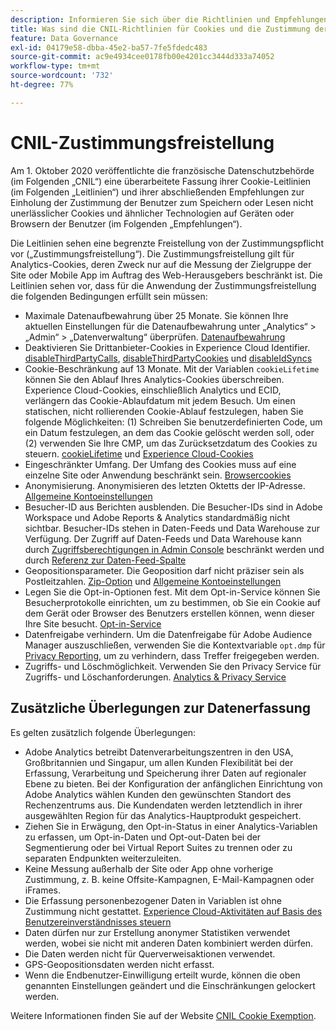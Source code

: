 ```yaml
---
description: Informieren Sie sich über die Richtlinien und Empfehlungen für die Zustimmung der Benutzer zum Speichern oder Lesen von nicht erforderlichen Cookies auf Geräten oder Browsern.
title: Was sind die CNIL-Richtlinien für Cookies und die Zustimmung der Benutzer?
feature: Data Governance
exl-id: 04179e58-dbba-45e2-ba57-7fe5fdedc483
source-git-commit: ac9e4934cee0178fb00e4201cc3444d333a74052
workflow-type: tm+mt
source-wordcount: '732'
ht-degree: 77%

---
```


# CNIL-Zustimmungsfreistellung

Am 1. Oktober 2020 veröffentlichte die französische Datenschutzbehörde (im Folgenden „CNIL“) eine überarbeitete Fassung ihrer Cookie-Leitlinien (im Folgenden „Leitlinien“) und ihrer abschließenden Empfehlungen zur Einholung der Zustimmung der Benutzer zum Speichern oder Lesen nicht unerlässlicher Cookies und ähnlicher Technologien auf Geräten oder Browsern der Benutzer (im Folgenden „Empfehlungen“).

Die Leitlinien sehen eine begrenzte Freistellung von der Zustimmungspflicht vor („Zustimmungsfreistellung“). Die Zustimmungsfreistellung gilt für Analytics-Cookies, deren Zweck nur auf die Messung der Zielgruppe der Site oder Mobile App im Auftrag des Web-Herausgebers beschränkt ist. Die Leitlinien sehen vor, dass für die Anwendung der Zustimmungsfreistellung die folgenden Bedingungen erfüllt sein müssen:

* Maximale Datenaufbewahrung über 25 Monate.  Sie können Ihre aktuellen Einstellungen für die Datenaufbewahrung unter „Analytics“ > „Admin“ > „Datenverwaltung“ überprüfen.  [Datenaufbewahrung](https://experienceleague.adobe.com/docs/analytics/technotes/data-retention.html?lang=de)
* Deaktivieren Sie Drittanbieter-Cookies in Experience Cloud Identifier. [disableThirdPartyCalls](https://experienceleague.adobe.com/docs/id-service/using/id-service-api/configurations/disablethirdpartycalls.html#id-service-api), [disableThirdPartyCookies](https://experienceleague.adobe.com/docs/id-service/using/id-service-api/configurations/disable-cookies.html#id-service-api) und [disableIdSyncs](https://experienceleague.adobe.com/docs/id-service/using/id-service-api/configurations/disableidsync.html#id-service-api)
* Cookie-Beschränkung auf 13 Monate. Mit der Variablen `cookieLifetime` können Sie den Ablauf Ihres Analytics-Cookies überschreiben. Experience Cloud-Cookies, einschließlich Analytics und ECID, verlängern das Cookie-Ablaufdatum mit jedem Besuch. Um einen statischen, nicht rollierenden Cookie-Ablauf festzulegen, haben Sie folgende Möglichkeiten: (1) Schreiben Sie benutzerdefinierten Code, um ein Datum festzulegen, an dem das Cookie gelöscht werden soll, oder (2) verwenden Sie Ihre CMP, um das Zurücksetzdatum des Cookies zu steuern. [cookieLifetime](https://experienceleague.adobe.com/docs/analytics/implementation/vars/config-vars/cookielifetime.html?lang=de) und [Experience Cloud-Cookies](https://experienceleague.adobe.com/docs/core-services/interface/ec-cookies/cookies-privacy.html#ec-cookies)
* Eingeschränkter Umfang. Der Umfang des Cookies muss auf eine einzelne Site oder Anwendung beschränkt sein. [Browsercookies](https://experienceleague.adobe.com/docs/analytics/technotes/cookies.html&quot;\l&quot;third-party-cookie-implementations)
* Anonymisierung. Anonymisieren des letzten Oktetts der IP-Adresse. [Allgemeine Kontoeinstellungen](https://experienceleague.adobe.com/docs/analytics/admin/admin-tools/general-acct-settings-admin.html?lang=de)
* Besucher-ID aus Berichten ausblenden.  Die Besucher-IDs sind in Adobe Workspace und Adobe Reports &amp; Analytics standardmäßig nicht sichtbar.  Besucher-IDs stehen in Daten-Feeds und Data Warehouse zur Verfügung.  Der Zugriff auf Daten-Feeds und Data Warehouse kann durch [Zugriffsberechtigungen in Admin Console](https://experienceleague.adobe.com/docs/core-services/interface/manage-users-and-products/admin-getting-started.html&quot;\l&quot;task_040673FE3E3E429B9531FBCB8B6A4391) beschränkt werden  und durch [Referenz zur Daten-Feed-Spalte](https://experienceleague.adobe.com/docs/analytics/export/analytics-data-feed/data-feed-contents/datafeeds-reference.html#columns%2C-descriptions%2C-and-data-types)
* Geopositionsparameter. Die Geoposition darf nicht präziser sein als Postleitzahlen. [Zip-Option](https://experienceleague.adobe.com/docs/analytics/implementation/vars/page-vars/zip.html&quot;\l&quot;zip-in-adobe-experience-platform-launch) und [Allgemeine Kontoeinstellungen](https://experienceleague.adobe.com/docs/analytics/admin/admin-tools/general-acct-settings-admin.html&quot;\l&quot;admin-tools)
* Legen Sie die Opt-in-Optionen fest.  Mit dem Opt-in-Service können Sie Besucherprotokolle einrichten, um zu bestimmen, ob Sie ein Cookie auf dem Gerät oder Browser des Benutzers erstellen können, wenn dieser Ihre Site besucht. [Opt-in-Service](https://experienceleague.adobe.com/docs/id-service/using/implementation/opt-in-service/optin-overview.html?lang=de)
* Datenfreigabe verhindern.  Um die Datenfreigabe für Adobe Audience Manager auszuschließen, verwenden Sie die Kontextvariable `opt.dmp` für [Privacy Reporting](https://experienceleague.adobe.com/docs/analytics/admin/data-governance/consent-variables.html&quot;\l&quot;variables), um zu verhindern, dass Treffer freigegeben werden.
* Zugriffs- und Löschmöglichkeit. Verwenden Sie den Privacy Service für Zugriffs- und Löschanforderungen. [Analytics &amp; Privacy Service](https://experienceleague.adobe.com/docs/analytics/admin/data-governance/an-gdpr-overview.html)

## Zusätzliche Überlegungen zur Datenerfassung

Es gelten zusätzlich folgende Überlegungen:

* Adobe Analytics betreibt Datenverarbeitungszentren in den USA, Großbritannien und Singapur, um allen Kunden Flexibilität bei der Erfassung, Verarbeitung und Speicherung ihrer Daten auf regionaler Ebene zu bieten. Bei der Konfiguration der anfänglichen Einrichtung von Adobe Analytics wählen Kunden den gewünschten Standort des Rechenzentrums aus. Die Kundendaten werden letztendlich in ihrer ausgewählten Region für das Analytics-Hauptprodukt gespeichert.
* Ziehen Sie in Erwägung, den Opt-in-Status in einer Analytics-Variablen zu erfassen, um Opt-in-Daten und Opt-out-Daten bei der Segmentierung oder bei Virtual Report Suites zu trennen oder zu separaten Endpunkten weiterzuleiten.
* Keine Messung außerhalb der Site oder App ohne vorherige Zustimmung, z. B. keine Offsite-Kampagnen, E-Mail-Kampagnen oder iFrames.
* Die Erfassung personenbezogener Daten in Variablen ist ohne Zustimmung nicht gestattet. [Experience Cloud-Aktivitäten auf Basis des Benutzereinverständnisses steuern](https://experienceleague.adobe.com/docs/id-service/using/implementation/opt-in-service/use-opt-in-to-control-experience-cloud-activities-based-on-user-consent.html%22%20\l%20%22implementation#implementation)
* Daten dürfen nur zur Erstellung anonymer Statistiken verwendet werden, wobei sie nicht mit anderen Daten kombiniert werden dürfen.
* Die Daten werden nicht für Querverweisaktionen verwendet.
* GPS-Geopositionsdaten werden nicht erfasst.
* Wenn die Endbenutzer-Einwilligung erteilt wurde, können die oben genannten Einstellungen geändert und die Einschränkungen gelockert werden.

Weitere Informationen finden Sie auf der Website [CNIL Cookie Exemption](https://www.cnil.fr/en/sheet-ndeg16-use-analytics-your-websites-and-applications).
